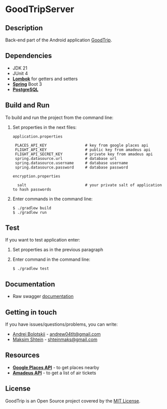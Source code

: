 # GoodTripServer

## Description

Back-end part of the Android application [GoodTrip](https://github.com/GoodTripProject/GoodTripAndroid).

## Dependencies
- JDK 21
- JUnit 4
- [**Lombok**](https://projectlombok.org/) for getters and setters
- [**Spring**](https://spring.io) Boot 3
- [**PostgreSQL**](https://www.postgresql.org)

## Build and Run
To build and run the project from the command line:

1) Set properties in the next files:

   `application.properties`
   
        PLACES_API_KEY                 # key from google places api
        FLIGHT_API_KEY                 # public key from amadeus api
        FLIGHT_API_SECRET_KEY          # private key from amadeus api
        spring.datasource.url          # database url
        spring.datasource.username     # database username
        spring.datasource.password     # database password

   `encryption.properties`

         salt                          # your private salt of application to hash passwords

2) Enter commands in the command line:

       $ ./gradlew build                        
       $ ./gradlew run

## Test
If you want to test application enter:

1) Set properties as in the previous paragraph

2) Enter command in the command line:


       $ ./gradlew test

## Documentation

- Raw swagger [documentation](https://app.swaggerhub.com/apis-docs/SHTEINMAKS/GoodTrip/1.0.0)

## Getting in touch
If you have issues/questions/problems, you can write:
- [Andrei Bolotskii](https://github.com/andrewbolotsky) - andrew04tlt@gmail.com
- [Maksim Shtein](https://github.com/MaksimkaSH) - shteinmaks@gmail.com

## Resources

- [**Google Places API**](https://developers.google.com/maps/documentation/places/web-service/overview?hl=ru) - to get places nearby
- [**Amadeus API**](https://developers.amadeus.com) - 
to get a list of air tickets

## License

GoodTrip is an Open Source project covered by the [MIT License](LICENSE). 
